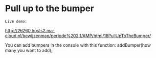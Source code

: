 # Pull up to the bumper
```Live demo:```

http://26260.hosts2.ma-cloud.nl/bewijzenmap/periode%202.1/AMP/html/18PullUpToTheBumper/

You can add bumpers in the console with this function: addBumper(how many you want to add);
